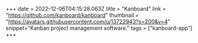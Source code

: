 +++
date = 2022-12-06T04:15:28.063Z
title = "Kanboard"
link = "https://github.com/kanboard/kanboard"
thumbnail = "https://avatars.githubusercontent.com/u/13722943?s=200&v=4"
snippet="Kanban project management software."
tags = ["kanboard-app"]
+++
